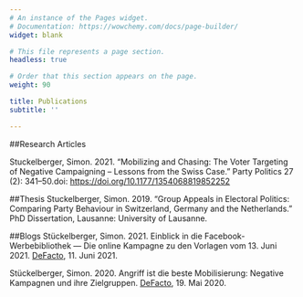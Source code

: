 ```yaml
---
# An instance of the Pages widget.
# Documentation: https://wowchemy.com/docs/page-builder/
widget: blank

# This file represents a page section.
headless: true

# Order that this section appears on the page.
weight: 90

title: Publications
subtitle: ''

---
```


##Research Articles 

Stuckelberger, Simon. 2021. “Mobilizing and Chasing: The Voter Targeting of Negative Campaigning – Lessons from the Swiss Case.” Party Politics 27 (2): 341–50.doi: https://doi.org/10.1177/1354068819852252

##Thesis 
Stuckelberger, Simon. 2019. “Group Appeals in Electoral Politics: Comparing Party Behaviour in Switzerland, Germany and the Netherlands.” PhD Dissertation, Lausanne: University of Lausanne.


##Blogs 
Stückelberger, Simon. 2021. Einblick in die Facebook-Werbebibliothek — Die online Kampagne zu den Vorlagen vom 13. Juni 2021. [DeFacto](https://www.defacto.expert/2021/06/11/einblick-in-die-facebook-werbebibliothek-die-online-kampagne-zu-den-vorlagen-vom-13-juni-2021/), 11. Juni 2021.

Stückelberger, Simon. 2020. Angriff ist die beste Mobilisierung: Negative Kampagnen und ihre Zielgruppen. [DeFacto](https://www.defacto.expert/2020/05/19/angriff-ist-die-beste-mobilisierung-negative-kampagnen-und-ihre-zielgruppen/), 19. Mai 2020.